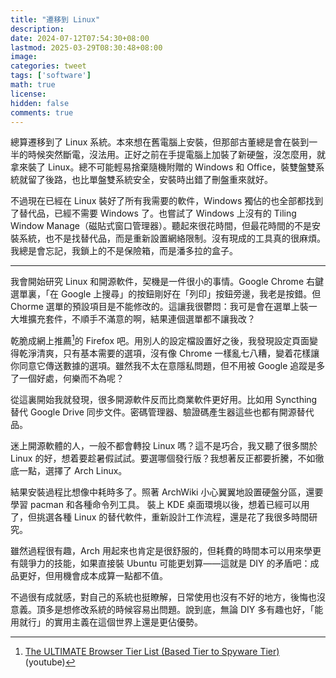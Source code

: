 ```yaml
---
title: "遷移到 Linux"
description: 
date: 2024-07-12T07:54:30+08:00
lastmod: 2025-03-29T08:30:48+08:00
image: 
categories: tweet
tags: ['software']
math: true
license: 
hidden: false
comments: true
---
```


總算遷移到了 Linux 系統。本來想在舊電腦上安裝，但那部古董總是會在裝到一半的時候突然斷電，沒法用。正好之前在手提電腦上加裝了新硬盤，沒怎麼用，就拿來裝了 Linux。總不可能輕易捨棄隨機附贈的 Windows 和 Office，裝雙盤雙系統就留了後路，也比單盤雙系統安全，安裝時出錯了刪盤重來就好。

不過現在已經在 Linux 裝好了所有我需要的軟件，Windows 獨佔的也全部都找到了替代品，已經不需要 Windows 了。也嘗試了 Windows 上沒有的 Tiling Window Manage（磁貼式窗口管理器）。聽起來很花時間，但最花時間的不是安裝系統，也不是找替代品，而是重新設置網絡限制。沒有現成的工具真的很麻煩。我總是會忘記，我鎖上的不是保險箱，而是潘多拉的盒子。

***

我會開始研究 Linux 和開源軟件，契機是一件很小的事情。Google Chrome 右鍵選單裏，「在 Google 上搜尋」的按鈕剛好在「列印」按鈕旁邊，我老是按錯。但 Chorme 選單的預設項目是不能修改的。這讓我很鬱悶：我可是會在選單上裝一大堆擴充套件，不順手不滿意的啊，結果連個選單都不讓我改？

乾脆成網上推薦[^1]的 Firefox 吧。用別人的設定檔設置好之後，我發現設定頁面變得乾淨清爽，只有基本需要的選項，沒有像 Chrome 一樣亂七八糟，變着花樣讓你同意它傳送數據的選項。雖然我不太在意隱私問題，但不用被 Google 追蹤是多了一個好處，何樂而不為呢？

從這裏開始我就發現，很多開源軟件反而比商業軟件更好用。比如用 Syncthing 替代 Google Drive 同步文件。密碼管理器、驗證碼產生器這些也都有開源替代品。

迷上開源軟體的人，一般不都會轉投 Linux 嗎？這不是巧合，我又聽了很多關於 Linux 的好，想着要趁暑假試試。要選哪個發行版？我想著反正都要折騰，不如徹底一點，選擇了 Arch Linux。

結果安裝過程比想像中耗時多了。照著 ArchWiki 小心翼翼地設置硬盤分區，還要學習 pacman 和各種命令列工具。 裝上 KDE 桌面環境以後，想着已經可以用了，但挑選各種 Linux 的替代軟件，重新設計工作流程，還是花了我很多時間研究。

雖然過程很有趣，Arch 用起來也肯定是很舒服的，但耗費的時間本可以用來學更有競爭力的技能，如果直接裝 Ubuntu 可能更划算——這就是 DIY 的矛盾吧：成品更好，但用機會成本成算一點都不值。

不過很有成就感，對自己的系統也挺瞭解，日常使用也沒有不好的地方，後悔也沒意義。頂多是想修改系統的時候容易出問題。說到底，無論 DIY 多有趣也好，「能用就行」的實用主義在這個世界上還是更佔優勢。

[^1]:  [The ULTIMATE Browser Tier List (Based Tier to Spyware Tier)](https://youtu.be/watch?v=j5r6jFE8gic) (youtube)


